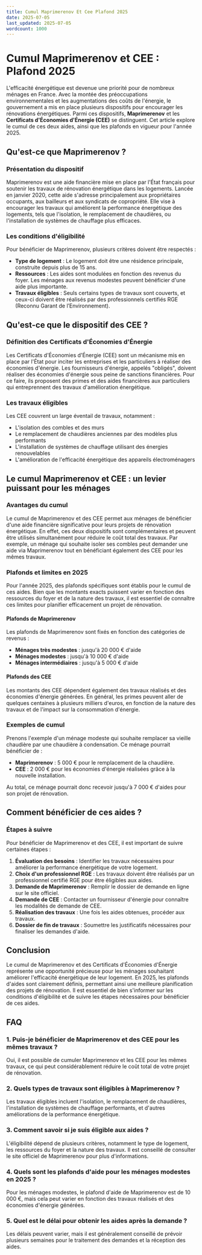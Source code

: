 ```yaml
---
title: Cumul Maprimerenov Et Cee Plafond 2025
date: 2025-07-05
last_updated: 2025-07-05
wordcount: 1000
---
```


# Cumul Maprimerenov et CEE : Plafond 2025

L'efficacité énergétique est devenue une priorité pour de nombreux ménages en France. Avec la montée des préoccupations environnementales et les augmentations des coûts de l'énergie, le gouvernement a mis en place plusieurs dispositifs pour encourager les rénovations énergétiques. Parmi ces dispositifs, **Maprimerenov** et les **Certificats d'Économies d'Énergie (CEE)** se distinguent. Cet article explore le cumul de ces deux aides, ainsi que les plafonds en vigueur pour l'année 2025.

## Qu'est-ce que Maprimerenov ?

### Présentation du dispositif

Maprimerenov est une aide financière mise en place par l'État français pour soutenir les travaux de rénovation énergétique dans les logements. Lancée en janvier 2020, cette aide s'adresse principalement aux propriétaires occupants, aux bailleurs et aux syndicats de copropriété. Elle vise à encourager les travaux qui améliorent la performance énergétique des logements, tels que l'isolation, le remplacement de chaudières, ou l'installation de systèmes de chauffage plus efficaces.

### Les conditions d'éligibilité

Pour bénéficier de Maprimerenov, plusieurs critères doivent être respectés :

- **Type de logement** : Le logement doit être une résidence principale, construite depuis plus de 15 ans.
- **Ressources** : Les aides sont modulées en fonction des revenus du foyer. Les ménages aux revenus modestes peuvent bénéficier d'une aide plus importante.
- **Travaux éligibles** : Seuls certains types de travaux sont couverts, et ceux-ci doivent être réalisés par des professionnels certifiés RGE (Reconnu Garant de l’Environnement).

## Qu'est-ce que le dispositif des CEE ?

### Définition des Certificats d'Économies d'Énergie

Les Certificats d'Économies d'Énergie (CEE) sont un mécanisme mis en place par l'État pour inciter les entreprises et les particuliers à réaliser des économies d'énergie. Les fournisseurs d'énergie, appelés "obligés", doivent réaliser des économies d'énergie sous peine de sanctions financières. Pour ce faire, ils proposent des primes et des aides financières aux particuliers qui entreprennent des travaux d'amélioration énergétique.

### Les travaux éligibles

Les CEE couvrent un large éventail de travaux, notamment :

- L'isolation des combles et des murs
- Le remplacement de chaudières anciennes par des modèles plus performants
- L'installation de systèmes de chauffage utilisant des énergies renouvelables
- L'amélioration de l'efficacité énergétique des appareils électroménagers

## Le cumul Maprimerenov et CEE : un levier puissant pour les ménages

### Avantages du cumul

Le cumul de Maprimerenov et des CEE permet aux ménages de bénéficier d'une aide financière significative pour leurs projets de rénovation énergétique. En effet, ces deux dispositifs sont complémentaires et peuvent être utilisés simultanément pour réduire le coût total des travaux. Par exemple, un ménage qui souhaite isoler ses combles peut demander une aide via Maprimerenov tout en bénéficiant également des CEE pour les mêmes travaux.

### Plafonds et limites en 2025

Pour l'année 2025, des plafonds spécifiques sont établis pour le cumul de ces aides. Bien que les montants exacts puissent varier en fonction des ressources du foyer et de la nature des travaux, il est essentiel de connaître ces limites pour planifier efficacement un projet de rénovation.

#### Plafonds de Maprimerenov

Les plafonds de Maprimerenov sont fixés en fonction des catégories de revenus :

- **Ménages très modestes** : jusqu'à 20 000 € d'aide
- **Ménages modestes** : jusqu'à 10 000 € d'aide
- **Ménages intermédiaires** : jusqu'à 5 000 € d'aide

#### Plafonds des CEE

Les montants des CEE dépendent également des travaux réalisés et des économies d'énergie générées. En général, les primes peuvent aller de quelques centaines à plusieurs milliers d'euros, en fonction de la nature des travaux et de l'impact sur la consommation d'énergie.

### Exemples de cumul

Prenons l'exemple d'un ménage modeste qui souhaite remplacer sa vieille chaudière par une chaudière à condensation. Ce ménage pourrait bénéficier de :

- **Maprimerenov** : 5 000 € pour le remplacement de la chaudière.
- **CEE** : 2 000 € pour les économies d'énergie réalisées grâce à la nouvelle installation.

Au total, ce ménage pourrait donc recevoir jusqu'à 7 000 € d'aides pour son projet de rénovation.

## Comment bénéficier de ces aides ?

### Étapes à suivre

Pour bénéficier de Maprimerenov et des CEE, il est important de suivre certaines étapes :

1. **Évaluation des besoins** : Identifier les travaux nécessaires pour améliorer la performance énergétique de votre logement.
2. **Choix d'un professionnel RGE** : Les travaux doivent être réalisés par un professionnel certifié RGE pour être éligibles aux aides.
3. **Demande de Maprimerenov** : Remplir le dossier de demande en ligne sur le site officiel.
4. **Demande de CEE** : Contacter un fournisseur d'énergie pour connaître les modalités de demande de CEE.
5. **Réalisation des travaux** : Une fois les aides obtenues, procéder aux travaux.
6. **Dossier de fin de travaux** : Soumettre les justificatifs nécessaires pour finaliser les demandes d'aide.

## Conclusion

Le cumul de Maprimerenov et des Certificats d'Économies d'Énergie représente une opportunité précieuse pour les ménages souhaitant améliorer l'efficacité énergétique de leur logement. En 2025, les plafonds d'aides sont clairement définis, permettant ainsi une meilleure planification des projets de rénovation. Il est essentiel de bien s'informer sur les conditions d'éligibilité et de suivre les étapes nécessaires pour bénéficier de ces aides.

## FAQ

### 1. Puis-je bénéficier de Maprimerenov et des CEE pour les mêmes travaux ?

Oui, il est possible de cumuler Maprimerenov et les CEE pour les mêmes travaux, ce qui peut considérablement réduire le coût total de votre projet de rénovation.

### 2. Quels types de travaux sont éligibles à Maprimerenov ?

Les travaux éligibles incluent l'isolation, le remplacement de chaudières, l'installation de systèmes de chauffage performants, et d'autres améliorations de la performance énergétique.

### 3. Comment savoir si je suis éligible aux aides ?

L'éligibilité dépend de plusieurs critères, notamment le type de logement, les ressources du foyer et la nature des travaux. Il est conseillé de consulter le site officiel de Maprimerenov pour plus d'informations.

### 4. Quels sont les plafonds d'aide pour les ménages modestes en 2025 ?

Pour les ménages modestes, le plafond d'aide de Maprimerenov est de 10 000 €, mais cela peut varier en fonction des travaux réalisés et des économies d'énergie générées.

### 5. Quel est le délai pour obtenir les aides après la demande ?

Les délais peuvent varier, mais il est généralement conseillé de prévoir plusieurs semaines pour le traitement des demandes et la réception des aides.